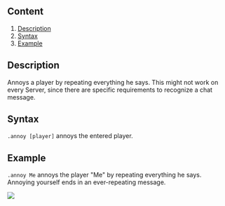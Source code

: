 ## Content
  1. [Description](#description)
  2. [Syntax](#syntax)
  3. [Example](#example)
  
## Description
Annoys a player by repeating everything he says. This might not work on every Server, since there are specific
requirements to recognize a chat message.

## Syntax
`.annoy [player]` annoys the entered player.

## Example
`.annoy Me` annoys the player "Me" by repeating everything he says. Annoying yourself ends in an ever-repeating message.

![](http://puu.sh/hJoUa/723e933412.png)
